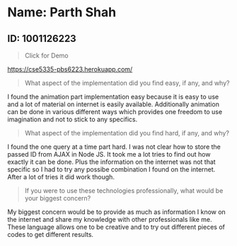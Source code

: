 # Name: Parth Shah
## ID: 1001126223

>Click for Demo

https://cse5335-pbs6223.herokuapp.com/ 


> What aspect of the implementation did you find easy, if any, and why?

I found the animation part implementation easy because it is easy to use and a lot of material on internet is easily available. Additionally animation can be done in various different ways which provides one freedom to use imagination and not to stick to any specifics.

> What aspect of the implementation did you find hard, if any, and why?

I found the one query at a time part hard. I was not clear how to store the passed ID from AJAX in Node JS. It took me a lot tries to find out how exactly it can be done. Plus the information on the internet was not that specific so I had to try any possibe combination I found on the internet. After a lot of tries it did work though. 

> If you were to use these technologies professionally, what would be your biggest
concern?

My biggest concern would be to provide as much as information I know on the internet and share my knowledge with other professionals like me. These language allows one to be creative and to try out different pieces of codes to get different results. 
